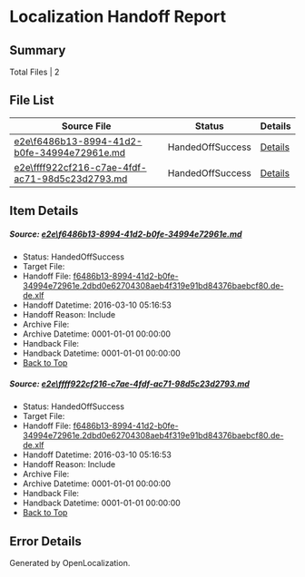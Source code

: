 # <a name='report-top'></a> Localization Handoff Report

## Summary
 Total Files | 2

## File List
 Source File | Status | Details 
 ----------- | ------ | ------- 
 [e2e\f6486b13-8994-41d2-b0fe-34994e72961e.md](https://github.com/OpenLocalizationTest/oltest/blob/5b2c82ae8ad75933b20d9a8a4ba6c6c99a5f69a1/e2e/f6486b13-8994-41d2-b0fe-34994e72961e.md) | HandedOffSuccess | [Details](#e0160693f8fd077f354f8d49c0f296cdf23f70281)
 [e2e\ffff922cf216-c7ae-4fdf-ac71-98d5c23d2793.md](https://github.com/OpenLocalizationTest/oltest/blob/5b2c82ae8ad75933b20d9a8a4ba6c6c99a5f69a1/e2e/ffff922cf216-c7ae-4fdf-ac71-98d5c23d2793.md) | HandedOffSuccess | [Details](#e0160693f8fd077f354f8d49c0f296cdf23f70282)

## Item Details
##### <a name='e0160693f8fd077f354f8d49c0f296cdf23f70281'></a> Source: [e2e\f6486b13-8994-41d2-b0fe-34994e72961e.md](https://github.com/OpenLocalizationTest/oltest/blob/5b2c82ae8ad75933b20d9a8a4ba6c6c99a5f69a1/e2e/f6486b13-8994-41d2-b0fe-34994e72961e.md)
* Status: HandedOffSuccess
* Target File: 
* Handoff File: [f6486b13-8994-41d2-b0fe-34994e72961e.2dbd0e62704308aeb4f319e91bd84376baebcf80.de-de.xlf](https://github.com/OpenLocalizationTestOrg/olhandoff/blob/775cdd8249d71e8dea9a6decb7b1d09273d5bf7d/ol-handoff/OpenLocalizationTestOrg/oltest.de-de/xinjiang/ht/f6486b13-8994-41d2-b0fe-34994e72961e.2dbd0e62704308aeb4f319e91bd84376baebcf80.de-de.xlf)
* Handoff Datetime: 2016-03-10 05:16:53
* Handoff Reason: Include
* Archive File: 
* Archive Datetime: 0001-01-01 00:00:00
* Handback File: 
* Handback Datetime: 0001-01-01 00:00:00
* [Back to Top](#report-top)

##### <a name='e0160693f8fd077f354f8d49c0f296cdf23f70282'></a> Source: [e2e\ffff922cf216-c7ae-4fdf-ac71-98d5c23d2793.md](https://github.com/OpenLocalizationTest/oltest/blob/5b2c82ae8ad75933b20d9a8a4ba6c6c99a5f69a1/e2e/ffff922cf216-c7ae-4fdf-ac71-98d5c23d2793.md)
* Status: HandedOffSuccess
* Target File: 
* Handoff File: [f6486b13-8994-41d2-b0fe-34994e72961e.2dbd0e62704308aeb4f319e91bd84376baebcf80.de-de.xlf](https://github.com/OpenLocalizationTestOrg/olhandoff/blob/775cdd8249d71e8dea9a6decb7b1d09273d5bf7d/ol-handoff/OpenLocalizationTestOrg/oltest.de-de/xinjiang/ht/f6486b13-8994-41d2-b0fe-34994e72961e.2dbd0e62704308aeb4f319e91bd84376baebcf80.de-de.xlf)
* Handoff Datetime: 2016-03-10 05:16:53
* Handoff Reason: Include
* Archive File: 
* Archive Datetime: 0001-01-01 00:00:00
* Handback File: 
* Handback Datetime: 0001-01-01 00:00:00
* [Back to Top](#report-top)


## Error Details

Generated by OpenLocalization.
